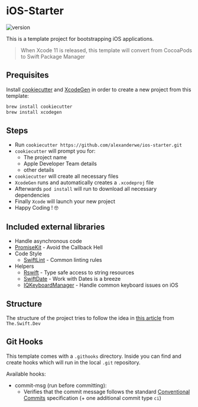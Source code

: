 # iOS-Starter

![version](https://img.shields.io/badge/version-v0.0.1-green)

This is a template project for bootstrapping iOS applications.

> When Xcode 11 is released, this template will convert from CocoaPods to Swift Package Manager

## Prequisites

Install [cookiecutter](https://cookiecutter.readthedocs.io/en/latest/index.html) and [XcodeGen](https://github.com/yonaskolb/XcodeGen) in order to create a new project from this template:

```sh
brew install cookiecutter
brew install xcodegen
```

## Steps

- Run `cookiecutter https://github.com/alexanderwe/ios-starter.git`
- `cookiecutter` will prompt you for:
  - The project name
  - Apple Developer Team details
  - other details
- `cookiecutter` will create all necessary files
- `XcodeGen` runs and automatically creates a `.xcodeproj` file
- Afterwards `pod install` will run to download all necessary dependencies
- Finally `Xcode` will launch your new project
- Happy Coding ! 🤓

## Included external libraries

- Handle asynchronous code
- [PromiseKit](https://github.com/mxcl/PromiseKit) - Avoid the Callback Hell
- Code Style
  - [SwiftLint](https://www.github.com/realm/SwiftLint) - Common linting rules
- Helpers
  - [Rswift](https://github.com/mac-cain13/R.swift) - Type safe access to string resources
  - [SwiftDate](https://github.com/malcommac/SwiftDate) - Work with Dates is a breeze
  - [IQKeyboardManager](https://github.com/hackiftekhar/IQKeyboardManager) - Handle common keyboard issues on iOS

## Structure

The structure of the project tries to follow the idea in [this article](https://theswiftdev.com/2016/07/06/conventions-for-xcode/) from `The.Swift.Dev`

## Git Hooks

This template comes with a `.githooks` directory. Inside you can find and create hooks which will run in the local `.git` repository.

Available hooks:

- commit-msg (run before committing):
  - Verifies that the commit message follows the standard [Conventional Commits](https://www.conventionalcommits.org) specification (+ one additional commit type `ci`)
